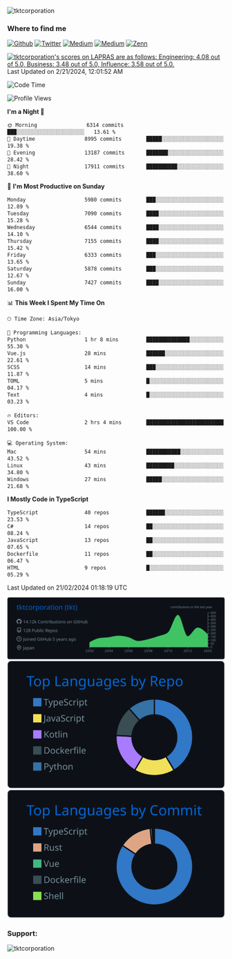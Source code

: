 <p align="left"> <img src="https://komarev.com/ghpvc/?username=tktcorporation&label=Profile%20views&color=0e75b6&style=flat" alt="tktcorporation" /> </p>

<h3>Where to find me</h3>
<p>
<a href="https://github.com/tktcorporation" target="_blank"><img alt="Github" src="https://img.shields.io/badge/GitHub-%2312100E.svg?&style=for-the-badge&logo=Github&logoColor=white" /></a>
<a href="https://twitter.com/tktcorporation" target="_blank"><img alt="Twitter" src="https://img.shields.io/badge/twitter-%231DA1F2.svg?&style=for-the-badge&logo=twitter&logoColor=white" /></a>
<a href="https://www.linkedin.com/in/tktcorporation" target="_blank"><img alt="Medium" src="https://img.shields.io/badge/linkdin-0a66c2.svg?&style=for-the-badge&logo=linkedin&logoColor=white" /></a>
<a href="https://qiita.com/tktcorporation" target="_blank"><img alt="Medium" src="https://img.shields.io/badge/qiita-55C500.svg?&style=for-the-badge&logo=qiita&logoColor=white" /></a>
<a href="https://zenn.dev/tktcorporation" target="_blank"><img alt="Zenn" src="https://img.shields.io/badge/Zenn-3EA8FF.svg?&style=for-the-badge&logo=Zenn&logoColor=white" /></a>
</p>

<!--START_SECTION:lapras-card-->
<p ><a href="https://lapras.com/public/tktcorporation" target="_blank" rel="noopener noreferrer"><img alt="tktcorporation's scores on LAPRAS are as follows: Engineering: 4.08 out of 5.0, Business: 3.48 out of 5.0, Influence: 3.58 out of 5.0." src="https://lapras-card-generator.vercel.app/api/svg?e=4.08&b=3.48&i=3.58&b1=%23232323&b2=%236d6d6d&i1=%23212121&i2=%23818181&l=en" width="300" ></a>  
Last Updated on 2/21/2024, 12:01:52 AM</p>
<!--END_SECTION:lapras-card-->
  
<!--START_SECTION:waka-->
![Code Time](http://img.shields.io/badge/Code%20Time-1%2C399%20hrs%2046%20mins-blue)

![Profile Views](http://img.shields.io/badge/Profile%20Views-3-blue)

**I'm a Night 🦉** 

```text
🌞 Morning                6314 commits        ███░░░░░░░░░░░░░░░░░░░░░░   13.61 % 
🌆 Daytime                8995 commits        █████░░░░░░░░░░░░░░░░░░░░   19.38 % 
🌃 Evening                13187 commits       ███████░░░░░░░░░░░░░░░░░░   28.42 % 
🌙 Night                  17911 commits       ██████████░░░░░░░░░░░░░░░   38.60 % 
```
📅 **I'm Most Productive on Sunday** 

```text
Monday                   5980 commits        ███░░░░░░░░░░░░░░░░░░░░░░   12.89 % 
Tuesday                  7090 commits        ████░░░░░░░░░░░░░░░░░░░░░   15.28 % 
Wednesday                6544 commits        ████░░░░░░░░░░░░░░░░░░░░░   14.10 % 
Thursday                 7155 commits        ████░░░░░░░░░░░░░░░░░░░░░   15.42 % 
Friday                   6333 commits        ███░░░░░░░░░░░░░░░░░░░░░░   13.65 % 
Saturday                 5878 commits        ███░░░░░░░░░░░░░░░░░░░░░░   12.67 % 
Sunday                   7427 commits        ████░░░░░░░░░░░░░░░░░░░░░   16.00 % 
```


📊 **This Week I Spent My Time On** 

```text
🕑︎ Time Zone: Asia/Tokyo

💬 Programming Languages: 
Python                   1 hr 8 mins         ██████████████░░░░░░░░░░░   55.30 % 
Vue.js                   28 mins             ██████░░░░░░░░░░░░░░░░░░░   22.61 % 
SCSS                     14 mins             ███░░░░░░░░░░░░░░░░░░░░░░   11.87 % 
TOML                     5 mins              █░░░░░░░░░░░░░░░░░░░░░░░░   04.17 % 
Text                     4 mins              █░░░░░░░░░░░░░░░░░░░░░░░░   03.23 % 

🔥 Editors: 
VS Code                  2 hrs 4 mins        █████████████████████████   100.00 % 

💻 Operating System: 
Mac                      54 mins             ███████████░░░░░░░░░░░░░░   43.52 % 
Linux                    43 mins             █████████░░░░░░░░░░░░░░░░   34.80 % 
Windows                  27 mins             █████░░░░░░░░░░░░░░░░░░░░   21.68 % 
```

**I Mostly Code in TypeScript** 

```text
TypeScript               40 repos            ██████░░░░░░░░░░░░░░░░░░░   23.53 % 
C#                       14 repos            ██░░░░░░░░░░░░░░░░░░░░░░░   08.24 % 
JavaScript               13 repos            ██░░░░░░░░░░░░░░░░░░░░░░░   07.65 % 
Dockerfile               11 repos            ██░░░░░░░░░░░░░░░░░░░░░░░   06.47 % 
HTML                     9 repos             █░░░░░░░░░░░░░░░░░░░░░░░░   05.29 % 
```




 Last Updated on 21/02/2024 01:18:19 UTC
<!--END_SECTION:waka-->

[![](https://raw.githubusercontent.com/tktcorporation/tktcorporation/master/profile-summary-card-output/github_dark/0-profile-details.svg)](https://github.com/vn7n24fzkq/github-profile-summary-cards)
[![](https://raw.githubusercontent.com/tktcorporation/tktcorporation/master/profile-summary-card-output/github_dark/1-repos-per-language.svg)](https://github.com/vn7n24fzkq/github-profile-summary-cards) [![](https://raw.githubusercontent.com/tktcorporation/tktcorporation/master/profile-summary-card-output/github_dark/2-most-commit-language.svg)](https://github.com/vn7n24fzkq/github-profile-summary-cards)

<h3 align="left">Support:</h3>
<p><a href="https://www.buymeacoffee.com/tktcorporation"> <img align="left" src="https://cdn.buymeacoffee.com/buttons/v2/default-yellow.png" height="50" width="210" alt="tktcorporation" /></a></p><br><br>
